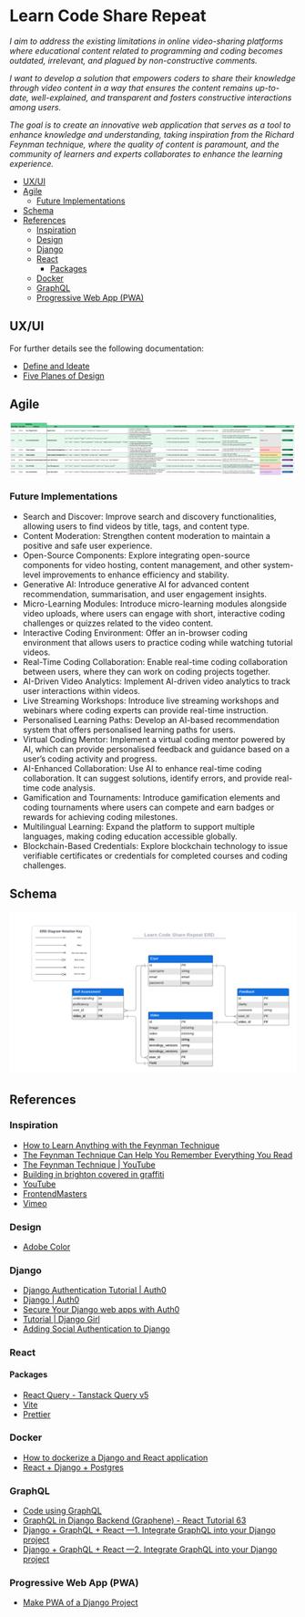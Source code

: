 <h1>Learn Code Share Repeat</h1> 

_I aim to address the existing limitations in online video-sharing platforms where educational content
related to programming and coding becomes outdated, irrelevant, and plagued by non-constructive comments._

_I want to develop a solution that empowers coders to share their knowledge through video content in a way that ensures
the content remains up-to-date, well-explained, and transparent and fosters constructive interactions among users._

_The goal is to create an innovative web application that serves as a tool to enhance knowledge and understanding,
taking inspiration from the Richard Feynman technique, where the quality of content is paramount, and the community of
learners and experts collaborates to enhance the learning experience._

<!-- TOC -->
  * [UX/UI](#uxui)
  * [Agile](#agile)
    * [Future Implementations](#future-implementations)
  * [Schema](#schema)
  * [References](#references)
    * [Inspiration](#inspiration)
    * [Design](#design)
    * [Django](#django)
    * [React](#react)
      * [Packages](#packages)
    * [Docker](#docker)
    * [GraphQL](#graphql)
    * [Progressive Web App (PWA)](#progressive-web-app-pwa)
<!-- TOC -->

## UX/UI

For further details see the following documentation:

* [Define and Ideate](docs/design/define_and_ideate.md)
* [Five Planes of Design](docs/design/five-planes.md)

## Agile

![Agile Master Plan](docs/agile/agile-master-plan.png)

### Future Implementations

* Search and Discover: Improve search and discovery functionalities, allowing users to find videos by title, tags, and content type.
* Content Moderation: Strengthen content moderation to maintain a positive and safe user experience.
* Open-Source Components: Explore integrating open-source components for video hosting, content management, and other system-level improvements to enhance efficiency and stability.
* Generative AI: Introduce generative AI for advanced content recommendation, summarisation, and user engagement insights.
* Micro-Learning Modules: Introduce micro-learning modules alongside video uploads, where users can engage with short, interactive coding challenges or quizzes related to the video content.
* Interactive Coding Environment: Offer an in-browser coding environment that allows users to practice coding while watching tutorial videos.
* Real-Time Coding Collaboration: Enable real-time coding collaboration between users, where they can work on coding projects together.
* AI-Driven Video Analytics: Implement AI-driven video analytics to track user interactions within videos.
* Live Streaming Workshops: Introduce live streaming workshops and webinars where coding experts can provide real-time instruction.
* Personalised Learning Paths: Develop an AI-based recommendation system that offers personalised learning paths for users.
* Virtual Coding Mentor: Implement a virtual coding mentor powered by AI, which can provide personalised feedback and guidance based on a user’s coding activity and progress.
* AI-Enhanced Collaboration: Use AI to enhance real-time coding collaboration. It can suggest solutions, identify errors, and provide real-time code analysis.
* Gamification and Tournaments: Introduce gamification elements and coding tournaments where users can compete and earn badges or rewards for achieving coding milestones.
* Multilingual Learning: Expand the platform to support multiple languages, making coding education accessible globally.
* Blockchain-Based Credentials: Explore blockchain technology to issue verifiable certificates or credentials for completed courses and coding challenges.

## Schema

![ERD for Learn Code Share Repeat](docs/media/images/lcsr_erd.png)

## References

### Inspiration

- [How to Learn Anything with the Feynman Technique](https://todoist.com/inspiration/feynman-technique)
- [The Feynman Technique Can Help You Remember Everything You Read](https://learntrepreneurs.com/how-to-improve-the-way-you-learn/the-feynman-technique-can-help-you-remember-everything-you-read-2/)
- [The Feynman Technique | YouTube](https://www.youtube.com/watch?v=tkm0TNFzIeg)
- [Building in brighton covered in graffiti](https://www.alamy.com/stock-photo-building-in-brighton-covered-in-graffiti-23416737.html)
- [YouTube](https://www.youtube.com/)
- [FrontendMasters](https://frontendmasters.com/)
- [Vimeo](https://vimeo.com/)

### Design

- [Adobe Color](https://color.adobe.com)

### Django

- [Django Authentication Tutorial | Auth0](https://auth0.com/blog/django-authentication/)
- [Django | Auth0](https://auth0.com/docs/quickstart/webapp/django/01-login)
- [Secure Your Django web apps with Auth0](https://www.linkedin.com/pulse/secure-your-django-web-apps-auth0-sanchit-khurana/)
- [Tutorial | Django Girl](https://tutorial.djangogirls.org)
- [Adding Social Authentication to Django](https://testdriven.io/blog/django-social-auth/)

### React

#### Packages

- [React Query - Tanstack Query v5](https://www.npmjs.com/package/@tanstack/react-query)
- [Vite](https://vitejs.dev/)
- [Prettier](https://prettier.io/)

### Docker

- [How to dockerize a Django and React application](https://www.honeybadger.io/blog/docker-django-react/)
- [React + Django + Postgres](https://forums.docker.com/t/react-django-postgres/136637)

### GraphQL

- [Code using GraphQL](https://graphql.org/code/)
- [GraphQL in Django Backend (Graphene) - React Tutorial 63](https://www.youtube.com/watch?v=zzUcL7sOQEM)
- [Django + GraphQL + React —1. Integrate GraphQL into your Django project](https://zoejoyuliao.medium.com/django-graphql-react-1-integrate-graphql-into-your-django-project-ff51237bb5d9)
- [Django + GraphQL + React —2. Integrate GraphQL into your Django project](https://zoejoyuliao.medium.com/django-graphql-react-2-integrate-graphql-into-your-react-project-71fa74f1cb00)

### Progressive Web App (PWA)

- [Make PWA of a Django Project](https://www.geeksforgeeks.org/make-pwa-of-a-django-project/)